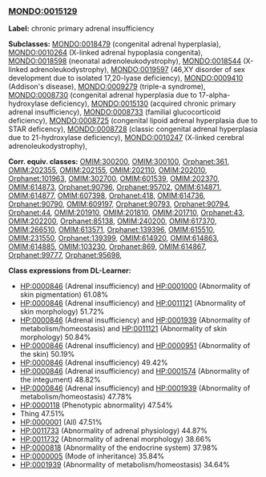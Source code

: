 
### [MONDO:0015129](http://purl.obolibrary.org/obo/MONDO_0015129)
**Label:** chronic primary adrenal insufficiency

**Subclasses:** [MONDO:0018479](http://purl.obolibrary.org/obo/MONDO_0018479) (congenital adrenal hyperplasia), [MONDO:0010264](http://purl.obolibrary.org/obo/MONDO_0010264) (X-linked adrenal hypoplasia congenita), [MONDO:0018598](http://purl.obolibrary.org/obo/MONDO_0018598) (neonatal adrenoleukodystrophy), [MONDO:0018544](http://purl.obolibrary.org/obo/MONDO_0018544) (X-linked adrenoleukodystrophy), [MONDO:0019597](http://purl.obolibrary.org/obo/MONDO_0019597) (46,XY disorder of sex development due to isolated 17,20-lyase deficiency), [MONDO:0009410](http://purl.obolibrary.org/obo/MONDO_0009410) (Addison's disease), [MONDO:0009279](http://purl.obolibrary.org/obo/MONDO_0009279) (triple-a syndrome), [MONDO:0008730](http://purl.obolibrary.org/obo/MONDO_0008730) (congenital adrenal hyperplasia due to 17-alpha-hydroxylase deficiency), [MONDO:0015130](http://purl.obolibrary.org/obo/MONDO_0015130) (acquired chronic primary adrenal insufficiency), [MONDO:0008733](http://purl.obolibrary.org/obo/MONDO_0008733) (familial glucocorticoid deficiency), [MONDO:0008725](http://purl.obolibrary.org/obo/MONDO_0008725) (congenital lipoid adrenal hyperplasia due to STAR deficency), [MONDO:0008728](http://purl.obolibrary.org/obo/MONDO_0008728) (classic congenital adrenal hyperplasia due to 21-hydroxylase deficiency), [MONDO:0010247](http://purl.obolibrary.org/obo/MONDO_0010247) (X-linked cerebral adrenoleukodystrophy), 

**Corr. equiv. classes:** [OMIM:300200](http://purl.obolibrary.org/obo/OMIM_300200), [OMIM:300100](http://purl.obolibrary.org/obo/OMIM_300100), [Orphanet:361](http://www.orpha.net/ORDO/Orphanet_361), [OMIM:202355](http://purl.obolibrary.org/obo/OMIM_202355), [OMIM:202155](http://purl.obolibrary.org/obo/OMIM_202155), [OMIM:202110](http://purl.obolibrary.org/obo/OMIM_202110), [OMIM:202010](http://purl.obolibrary.org/obo/OMIM_202010), [Orphanet:101963](http://www.orpha.net/ORDO/Orphanet_101963), [OMIM:302700](http://purl.obolibrary.org/obo/OMIM_302700), [OMIM:601539](http://purl.obolibrary.org/obo/OMIM_601539), [OMIM:202370](http://purl.obolibrary.org/obo/OMIM_202370), [OMIM:614873](http://purl.obolibrary.org/obo/OMIM_614873), [Orphanet:90796](http://www.orpha.net/ORDO/Orphanet_90796), [Orphanet:95702](http://www.orpha.net/ORDO/Orphanet_95702), [OMIM:614871](http://purl.obolibrary.org/obo/OMIM_614871), [OMIM:614877](http://purl.obolibrary.org/obo/OMIM_614877), [OMIM:607398](http://purl.obolibrary.org/obo/OMIM_607398), [Orphanet:418](http://www.orpha.net/ORDO/Orphanet_418), [OMIM:614736](http://purl.obolibrary.org/obo/OMIM_614736), [Orphanet:90790](http://www.orpha.net/ORDO/Orphanet_90790), [OMIM:609197](http://purl.obolibrary.org/obo/OMIM_609197), [Orphanet:90793](http://www.orpha.net/ORDO/Orphanet_90793), [Orphanet:90794](http://www.orpha.net/ORDO/Orphanet_90794), [Orphanet:44](http://www.orpha.net/ORDO/Orphanet_44), [OMIM:201910](http://purl.obolibrary.org/obo/OMIM_201910), [OMIM:201810](http://purl.obolibrary.org/obo/OMIM_201810), [OMIM:201710](http://purl.obolibrary.org/obo/OMIM_201710), [Orphanet:43](http://www.orpha.net/ORDO/Orphanet_43), [OMIM:202200](http://purl.obolibrary.org/obo/OMIM_202200), [Orphanet:85138](http://www.orpha.net/ORDO/Orphanet_85138), [OMIM:240200](http://purl.obolibrary.org/obo/OMIM_240200), [OMIM:617370](http://purl.obolibrary.org/obo/OMIM_617370), [OMIM:266510](http://purl.obolibrary.org/obo/OMIM_266510), [OMIM:613571](http://purl.obolibrary.org/obo/OMIM_613571), [Orphanet:139396](http://www.orpha.net/ORDO/Orphanet_139396), [OMIM:615510](http://purl.obolibrary.org/obo/OMIM_615510), [OMIM:231550](http://purl.obolibrary.org/obo/OMIM_231550), [Orphanet:139399](http://www.orpha.net/ORDO/Orphanet_139399), [OMIM:614920](http://purl.obolibrary.org/obo/OMIM_614920), [OMIM:614863](http://purl.obolibrary.org/obo/OMIM_614863), [OMIM:614885](http://purl.obolibrary.org/obo/OMIM_614885), [OMIM:103230](http://purl.obolibrary.org/obo/OMIM_103230), [Orphanet:869](http://www.orpha.net/ORDO/Orphanet_869), [OMIM:614867](http://purl.obolibrary.org/obo/OMIM_614867), [Orphanet:99777](http://www.orpha.net/ORDO/Orphanet_99777), [Orphanet:95698](http://www.orpha.net/ORDO/Orphanet_95698), 

**Class expressions from DL-Learner:**

- [HP:0000846](http://purl.obolibrary.org/obo/HP_0000846) (Adrenal insufficiency) and [HP:0001000](http://purl.obolibrary.org/obo/HP_0001000) (Abnormality of skin pigmentation) 61.08%
- [HP:0000846](http://purl.obolibrary.org/obo/HP_0000846) (Adrenal insufficiency) and [HP:0011121](http://purl.obolibrary.org/obo/HP_0011121) (Abnormality of skin morphology) 51.72%
- [HP:0000846](http://purl.obolibrary.org/obo/HP_0000846) (Adrenal insufficiency) and [HP:0001939](http://purl.obolibrary.org/obo/HP_0001939) (Abnormality of metabolism/homeostasis) and [HP:0011121](http://purl.obolibrary.org/obo/HP_0011121) (Abnormality of skin morphology) 50.84%
- [HP:0000846](http://purl.obolibrary.org/obo/HP_0000846) (Adrenal insufficiency) and [HP:0000951](http://purl.obolibrary.org/obo/HP_0000951) (Abnormality of the skin) 50.19%
- [HP:0000846](http://purl.obolibrary.org/obo/HP_0000846) (Adrenal insufficiency) 49.42%
- [HP:0000846](http://purl.obolibrary.org/obo/HP_0000846) (Adrenal insufficiency) and [HP:0001574](http://purl.obolibrary.org/obo/HP_0001574) (Abnormality of the integument) 48.82%
- [HP:0000846](http://purl.obolibrary.org/obo/HP_0000846) (Adrenal insufficiency) and [HP:0001939](http://purl.obolibrary.org/obo/HP_0001939) (Abnormality of metabolism/homeostasis) 47.78%
- [HP:0000118](http://purl.obolibrary.org/obo/HP_0000118) (Phenotypic abnormality) 47.54%
- Thing 47.51%
- [HP:0000001](http://purl.obolibrary.org/obo/HP_0000001) (All) 47.51%
- [HP:0011733](http://purl.obolibrary.org/obo/HP_0011733) (Abnormality of adrenal physiology) 44.87%
- [HP:0011732](http://purl.obolibrary.org/obo/HP_0011732) (Abnormality of adrenal morphology) 38.66%
- [HP:0000818](http://purl.obolibrary.org/obo/HP_0000818) (Abnormality of the endocrine system) 37.98%
- [HP:0000005](http://purl.obolibrary.org/obo/HP_0000005) (Mode of inheritance) 35.84%
- [HP:0001939](http://purl.obolibrary.org/obo/HP_0001939) (Abnormality of metabolism/homeostasis) 34.64%


